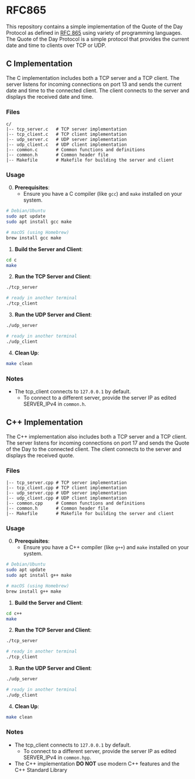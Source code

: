 # RFC865

This repository contains a simple implementation of the Quote of the Day Protocol as defined in [RFC 865](https://datatracker.ietf.org/doc/html/rfc865) using variety of programming languages. The Quote of the Day Protocol is a simple protocol that provides the current date and time to clients over TCP or UDP.

## C Implementation
The C implementation includes both a TCP server and a TCP client. The server listens for incoming connections on port 13 and sends the current date and time to the connected client. The client connects to the server and displays the received date and time.

### Files

```
c/
|-- tcp_server.c   # TCP server implementation
|-- tcp_client.c   # TCP client implementation
|-- udp_server.c   # UDP server implementation
|-- udp_client.c   # UDP client implementation
|-- common.c       # Common functions and definitions
|-- common.h       # Common header file
|-- Makefile       # Makefile for building the server and client
```

### Usage

0. **Prerequisites**:
   - Ensure you have a C compiler (like `gcc`) and `make` installed on your system.

```bash
# Debian/Ubuntu
sudo apt update
sudo apt install gcc make

# macOS (using Homebrew)
brew install gcc make
```

1. **Build the Server and Client**:

```bash
cd c
make
```

2. **Run the TCP Server and Client**:

```bash
./tcp_server
```

```bash
# ready in another terminal
./tcp_client
```

3. **Run the UDP Server and Client**:

```bash
./udp_server
```

```bash
# ready in another terminal
./udp_client
```

4. **Clean Up**:

```bash
make clean
```

### Notes

- The tcp_client connects to `127.0.0.1` by default.
    - To connect to a different server, provide the server IP as edited SERVER_IPv4 in `common.h`.

## C++ Implementation
The C++ implementation also includes both a TCP server and a TCP client. The server listens for incoming connections on port 17 and sends the Quote of the Day to the connected client. The client connects to the server and displays the received quote.

### Files

```c++/
|-- tcp_server.cpp # TCP server implementation
|-- tcp_client.cpp # TCP client implementation
|-- udp_server.cpp # UDP server implementation
|-- udp_client.cpp # UDP client implementation
|-- common.cpp     # Common functions and definitions
|-- common.h       # Common header file
|-- Makefile       # Makefile for building the server and client
```

### Usage

0. **Prerequisites**:
   - Ensure you have a C++ compiler (like `g++`) and `make` installed on your system.

```bash
# Debian/Ubuntu
sudo apt update
sudo apt install g++ make

# macOS (using Homebrew)
brew install g++ make
```

1. **Build the Server and Client**:

```bash
cd c++
make
```

2. **Run the TCP Server and Client**:

```bash
./tcp_server
```

```bash
# ready in another terminal
./tcp_client
```

3. **Run the UDP Server and Client**:

```bash
./udp_server
```

```bash
# ready in another terminal
./udp_client
```

4. **Clean Up**:

```bash
make clean
```

### Notes

- The tcp_client connects to `127.0.0.1` by default.
    - To connect to a different server, provide the server IP as edited SERVER_IPv4 in `common.hpp`.
- The C++ implementation **DO NOT** use modern C++ features and the C++ Standard Library
